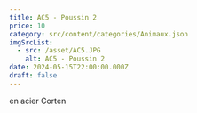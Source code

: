 ```yaml
---
title: AC5 - Poussin 2
price: 10
category: src/content/categories/Animaux.json
imgSrcList:
  - src: /asset/AC5.JPG
    alt: AC5 - Poussin 2
date: 2024-05-15T22:00:00.000Z
draft: false
---
```


en acier Corten
